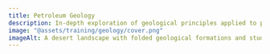 ```yaml
---
title: Petroleum Geology
description: In-depth exploration of geological principles applied to petroleum exploration and reservoir characterization
image: "@assets/training/geology/cover.png"
imageAlt: A desert landscape with folded geological formations and study equipment
---
```

